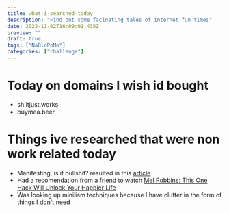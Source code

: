 ```yaml
---
title: what-i-searched-today
description: "Find out some facinating tales of internet fun times"
date: 2023-11-02T16:09:01.435Z
preview: ""
draft: true
tags: ["NaBloPoMo"]
categories: ["challenge"]
---
```


# Today on domains I wish id bought
- sh.itjust.works 
- buymea.beer

# Things ive researched that were non work related today
- Manifesting, is it bullshit? resulted in this [article](https://medium.com/the-soulciety/the-painful-truth-about-manifesting-its-bullshit-but-the-results-will-still-shock-you-7b410b7668a7)
- Had a recomendation from a friend to watch [Mel Robbins: This One Hack Will Unlock Your Happier Life](https://www.youtube.com/watch?v=0kOtvoX88J0)
- Was looking up minilism techniques because I have clutter in the form of things I don't need